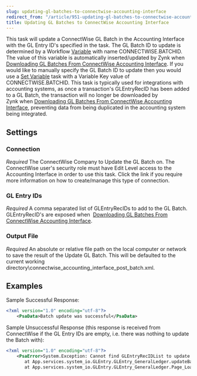 ```yaml
---
slug: updating-gl-batches-to-connectwise-accounting-interface
redirect_from: "/article/951-updating-gl-batches-to-connectwise-accounting-interface"
title: Updating GL Batches to ConnectWise Accounting Interface
---
```



This task will update a ConnectWise GL Batch in the Accounting Interface with the GL Entry ID's specified in the task. The GL Batch ID to update is determined by a Workflow [Variable](variables) with name CONNECTWISE.BATCHID. The value of this variable is automatically inserted/updated by Zynk when [Downloading GL Batches From ConnectWise Accounting Interface](downloading-gl-batches-from-connectwise-accounting-interface). If you would like to manually specify the GL Batch ID to update then you would use a [Set Variable](set-variable) task with a Variable Key value of CONNECTWISE.BATCHID. This task is typically used for integrations with accounting systems, as once a transaction's GLEntryRecID has been added to a GL Batch, the transaction will no longer be downloaded by Zynk when [Downloading GL Batches From ConnectWise Accounting Interface](downloading-gl-batches-from-connectwise-accounting-interface), preventing data from being duplicated in the accounting system being integrated.


## Settings

### Connection
_Required_
The ConnectWise Company to Update the GL Batch on.	  The ConnectWise user's security role must have Edit Level access to the Accounting Interface in order to use this task.	  Click the link if you require more information on how to create/manage this type of connection.

### GL Entry IDs
_Required_
A comma separated list of GLEntryRecIDs to add to the GL Batch.	  GLEntryRecID's are exposed when 	[Downloading GL Batches From ConnectWise Accounting Interface](downloading-gl-batches-from-connectwise-accounting-interface).

### Output File
_Required_
An absolute or relative file path on the local computer or network to save the result of the Update GL Batch. This will be defaulted to the current working directory\connectwise\_accounting\_interface\_post\_batch.xml.

## Examples

Sample Successful Response:

```xml
<?xml version="1.0" encoding="utf-8"?>
    <PsaData>Batch update was successful</PsaData>
```

Sample Unsuccessful Response (this response is received from ConnectWise if the GL Entry IDs are empty, i.e. there was nothing to update the Batch with):

```xml
<?xml version="1.0" encoding="utf-8"?>
    <PsaError>System.Exception: Cannot find GLEntryRecIDList to update
       at App.services.system_io.GLEntry.GLEntry_GeneralLedger.updateBatch()
       at App.services.system_io.GLEntry.GLEntry_GeneralLedger.Page_Load(Object sender, EventArgs e)</PsaError>
```